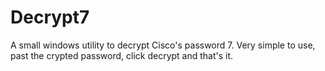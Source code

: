 Decrypt7
========

A small windows utility to decrypt Cisco's password 7. Very simple to use, past the crypted password, click decrypt and that's it.
